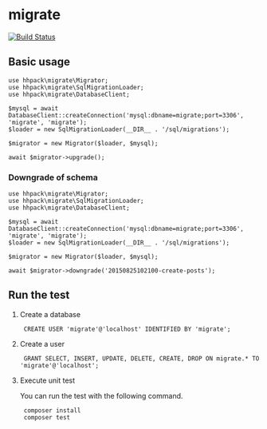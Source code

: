 # migrate

[![Build Status](https://travis-ci.org/hhpack/migrate.svg?branch=master)](https://travis-ci.org/hhpack/migrate)

## Basic usage

```hack
use hhpack\migrate\Migrator;
use hhpack\migrate\SqlMigrationLoader;
use hhpack\migrate\DatabaseClient;

$mysql = await DatabaseClient::createConnection('mysql:dbname=migrate;port=3306', 'migrate', 'migrate');
$loader = new SqlMigrationLoader(__DIR__ . '/sql/migrations');

$migrator = new Migrator($loader, $mysql);

await $migrator->upgrade();
```

### Downgrade of schema

```hack
use hhpack\migrate\Migrator;
use hhpack\migrate\SqlMigrationLoader;
use hhpack\migrate\DatabaseClient;

$mysql = await DatabaseClient::createConnection('mysql:dbname=migrate;port=3306', 'migrate', 'migrate');
$loader = new SqlMigrationLoader(__DIR__ . '/sql/migrations');

$migrator = new Migrator($loader, $mysql);

await $migrator->downgrade('20150825102100-create-posts');
```

## Run the test

1. Create a database

		CREATE USER 'migrate'@'localhost' IDENTIFIED BY 'migrate';

2. Create a user

		GRANT SELECT, INSERT, UPDATE, DELETE, CREATE, DROP ON migrate.* TO 'migrate'@'localhost';

3. Execute unit test

	You can run the test with the following command.

		composer install
		composer test
